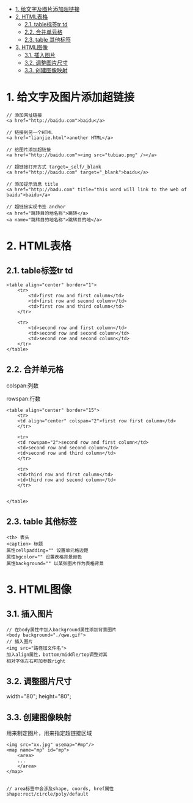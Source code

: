 <!-- TOC -->

- [1. 给文字及图片添加超链接](#1-给文字及图片添加超链接)
- [2. HTML表格](#2-html表格)
    - [2.1. table标签tr td](#21-table标签tr-td)
    - [2.2. 合并单元格](#22-合并单元格)
    - [2.3. table 其他标签](#23-table-其他标签)
- [3. HTML图像](#3-html图像)
    - [3.1. 插入图片](#31-插入图片)
    - [3.2. 调整图片尺寸](#32-调整图片尺寸)
    - [3.3. 创建图像映射](#33-创建图像映射)

<!-- /TOC -->


# 1. 给文字及图片添加超链接
```
// 添加网址链接
<a href="http://baidu.com">baidu</a>

// 链接到另一个HTML
<a href="lianjie.html">another HTML</a>

// 给图片添加超链接
<a href="http://baidu.com"><img src="tubiao.png" /></a>

// 超链接打开方式 target=_self/_blank
<a href="http://baidu.com" target="_blank">baidu</a>

// 添加提示消息 title
<a href="http://badu.com" title="this word will link to the web of baidu">baidu</a>

// 超链接实现书签 anchor
<a href="跳转目的地名称">跳转</a>
<a name="跳转目的地名称">跳转目的地</a>
```
# 2. HTML表格
## 2.1. table标签tr td
```
<table align="center" border="1">
	<tr>
		<td>first row and first column</td>
		<td>first row and second column</td>
		<td>first row and third column</td>
	</tr>

	<tr>
		<td>second row and first column</td>
		<td>second row and second column</td>
		<td>second roe and second column</td>
	</tr>
</table> 
```
## 2.2. 合并单元格

colspan:列数

rowspan:行数
```
<table align="center" border="15">
	<tr>
	<td align="center" colspan="2">first row first column</td>
	</tr>

	<tr>
	<td rowspan="2">second row and first column</td>
	<td>second row and second column</td>
	<td>second row and third column</td>
	</tr>

	<tr>
	<td>third row and first column</td>
	<td>third row and second column</td>
	</tr>


</table> 
```
## 2.3. table 其他标签

```
<th> 表头
<caption> 标题
属性cellpadding="" 设置单元格边距
属性bgcolor="" 设置表格背景颜色
属性background="" 以某张图片作为表格背景
```


# 3. HTML图像
## 3.1. 插入图片
```
// 在body属性中加入background属性添加背景图片
<body background="./qwe.gif">
// 插入图片
<img src="路径加文件名">
加入align属性，bottom/middle/top调整对其
相对字体左右可加参数right
```
## 3.2. 调整图片尺寸
width="80";
height="80";

## 3.3. 创建图像映射


<map>用来制定图片，<area>用来指定超链接区域

```
<img src="xx.jpg" usemap="#mp"/>
<map name="mp" id="mp">
	<area>
	...
	</area>
</map>


// area标签中会涉及shape, coords, href属性
shape:rect/circle/poly/default


```



